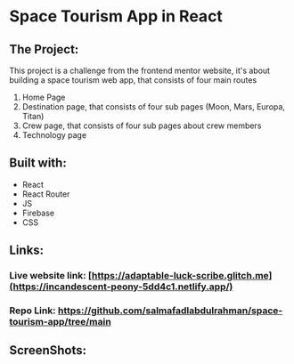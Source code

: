 # Space Tourism App in React

## The Project:
This project is a challenge from the frontend mentor website, it's about building a space tourism web app, that consists of four main routes
1. Home Page
2. Destination page, that consists of four sub pages (Moon, Mars, Europa, Titan)
3. Crew page, that consists of four sub pages about crew members
4. Technology page


## Built with:
- React
- React Router
- JS
- Firebase
- CSS


## Links:
### Live website link: [https://adaptable-luck-scribe.glitch.me](https://incandescent-peony-5dd4c1.netlify.app/)
### Repo Link: https://github.com/salmafadlabdulrahman/space-tourism-app/tree/main


## ScreenShots:

